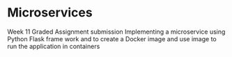 # Microservices
Week 11 Graded Assignment submission
Implementing a microservice using Python Flask frame work and to create a Docker image and use image to run the application in containers

